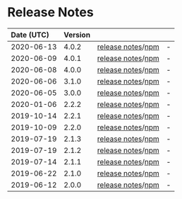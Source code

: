 # Release Notes

| Date (UTC) | Version |  |  |
| :-- | :-- | :--: | :-- |
| 2020-06-13 | 4.0.2 | [release notes](v4.0.2/README.md)/[npm](https://www.npmjs.com/package/@dagonmetric/ng-config/v/4.0.2) | - |
| 2020-06-09 | 4.0.1 | [release notes](v4.0.1/README.md)/[npm](https://www.npmjs.com/package/@dagonmetric/ng-config/v/4.0.1) | - |
| 2020-06-08 | 4.0.0 | [release notes](v4.0.0/README.md)/[npm](https://www.npmjs.com/package/@dagonmetric/ng-config/v/4.0.0) | - |
| 2020-06-06 | 3.1.0 | [release notes](v3.1.0/README.md)/[npm](https://www.npmjs.com/package/@dagonmetric/ng-config/v/3.1.0) | - |
| 2020-06-05 | 3.0.0 | [release notes](v3.0.0/README.md)/[npm](https://www.npmjs.com/package/@dagonmetric/ng-config/v/3.0.0) | - |
| 2020-01-06 | 2.2.2 | [release notes](v2.2.2/README.md)/[npm](https://www.npmjs.com/package/@dagonmetric/ng-config/v/2.2.2) | - |
| 2019-10-14 | 2.2.1 | [release notes](v2.2.1/README.md)/[npm](https://www.npmjs.com/package/@dagonmetric/ng-config/v/2.2.1) | - |
| 2019-10-09 | 2.2.0 | [release notes](v2.2.0/README.md)/[npm](https://www.npmjs.com/package/@dagonmetric/ng-config/v/2.2.0) | - |
| 2019-07-19 | 2.1.3 | [release notes](v2.1.3/README.md)/[npm](https://www.npmjs.com/package/@dagonmetric/ng-config/v/2.1.3) | - |
| 2019-07-19 | 2.1.2 | [release notes](v2.1.2/README.md)/[npm](https://www.npmjs.com/package/@dagonmetric/ng-config/v/2.1.2) | - |
| 2019-07-14 | 2.1.1 | [release notes](v2.1.1/README.md)/[npm](https://www.npmjs.com/package/@dagonmetric/ng-config/v/2.1.1) | - |
| 2019-06-22 | 2.1.0 | [release notes](v2.1.0/README.md)/[npm](https://www.npmjs.com/package/@dagonmetric/ng-config/v/2.1.0) | - |
| 2019-06-12 | 2.0.0 | [release notes](v2.0.0/README.md)/[npm](https://www.npmjs.com/package/@dagonmetric/ng-config/v/2.0.0) | - |
